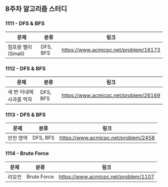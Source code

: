 ## 8주차 알고리즘 스터디  


### 1111 - DFS & BFS 

| 문제             | 분류       | 링크                                    |
|----------------|----------|---------------------------------------|
| 점프왕 쩰리 (Small) | DFS, BFS | https://www.acmicpc.net/problem/16173 |

### 1112 - DFS & BFS 

| 문제             | 분류       | 링크                                    |
|----------------|----------|---------------------------------------|
| 세 번 이내에 사과를 먹자 | DFS, BFS | https://www.acmicpc.net/problem/26169 |

### 1113 - DFS & BFS 

| 문제    | 분류       | 링크                                   |
|-------|----------|--------------------------------------|
| 안전 영역 | DFS, BFS | https://www.acmicpc.net/problem/2458 |


### 1114 - Brute Force

| 문제  | 분류          | 링크                                   |
|-----|-------------|--------------------------------------|
| 리모컨 | Brute Force | https://www.acmicpc.net/problem/1107 |
